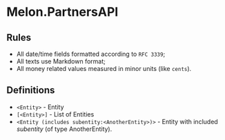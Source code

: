# Melon.PartnersAPI

## Rules
- All date/time fields formatted according to `RFC 3339`;
- All texts use Markdown format;
- All money related values measured in minor units (like `cents`).

## Definitions
- `<Entity>` - Entity
- `[<Entity>]` - List of Entities
- `<Entity (includes subentity:<AnotherEntity>)>` - Entity with included *subentity* (of type AnotherEntity).
